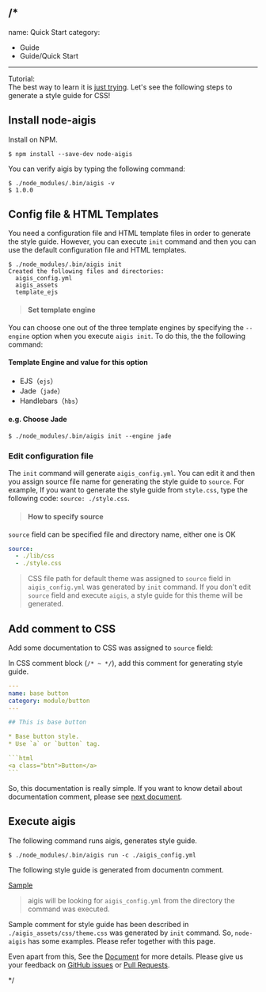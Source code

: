 /*
---
name: Quick Start
category: 
  - Guide
  - Guide/Quick Start
---

Tutorial:  
The best way to learn it is [just trying](https://github.com/pxgrid/aigis/tree/master/examples). Let's see the following steps to generate a style guide for CSS!

## Install node-aigis

Install on NPM.

```shell
$ npm install --save-dev node-aigis
```

You can verify aigis by typing the following command:

```shell
$ ./node_modules/.bin/aigis -v
$ 1.0.0
```

## Config file & HTML Templates

You need a configuration file and HTML template files in order to generate the style guide.
However, you can execute `init` command and then you can use the default configuration file and HTML templates.

```shell
$ ./node_modules/.bin/aigis init
Created the following files and directories:
  aigis_config.yml
  aigis_assets
  template_ejs
```


> #### Set template engine
You can choose one out of the three template engines by specifying the `--engine` option when you execute `aigis init`.
To do this, the the following command: 
#### Template Engine and value for this option
* EJS（`ejs`）
* Jade（`jade`）
* Handlebars（`hbs`）
>
#### e.g. Choose Jade
```shell
$ ./node_modules/.bin/aigis init --engine jade
```

### Edit configuration file

The `init` command will generate `aigis_config.yml`.
You can edit it and then you assign source file name for generating the style guide to `source`.
For example, If you want to generate the style guide from `style.css`, type the following code: `source: ./style.css`.

> #### How to specify source
`source` field can be specified file and directory name, either one is OK
```yaml
source:
  - ./lib/css
  - ./style.css
```


> CSS file path for default theme was assigned to `source` field in `aigis_config.yml` was generated by `init` command. If you don't edit `source` field and execute `aigis`, a style guide for this theme will be generated.

## Add comment to CSS

Add some documentation to CSS was assigned to `source` field:

In CSS comment block (<code>&#047;&#042; ~ &#042;&#047;</code>), add this comment for generating style guide.

````yaml
---
name: base button
category: module/button
---

## This is base button

* Base button style.
* Use `a` or `button` tag.

```html
<a class="btn">Button</a>
```
````

So, this documentation is really simple. If you want to know detail about documentation comment, please see [next document](https://pxgrid.github.io/aigis/docs/en/category/Documentation/Comment-Syntax/).


## Execute aigis

The following command runs aigis, generates style guide.

```shell
$ ./node_modules/.bin/aigis run -c ./aigis_config.yml
```

The following style guide is generated from documentn comment.

<a href="https://pxgrid.github.io/aigis/sample/category/module/button/index.html" target="_blank">Sample</a>

> aigis will be looking for `aigis_config.yml` from the directory the command was executed.

Sample comment for style guide has been described in `./aigis_assets/css/theme.css` was generated by `init` command.
So, `node-aigis` has some examples. Please refer together with this page.

Even apart from this, See the [Document](https://pxgrid.github.io/aigis/docs/en/category/Documentation/index.html) for more details. Please give us your feedback on [GitHub issues](https://github.com/pxgrid/aigis/issues) or [Pull Requests](https://github.com/pxgrid/aigis/pulls).

*/
